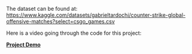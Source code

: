 The dataset can be found at: https://www.kaggle.com/datasets/gabrieltardochi/counter-strike-global-offensive-matches?select=csgo_games.csv


Here is a video going through the code for this project:

**[Project Demo]([https://drive.google.com/file/d/17vE6bbdlWE63CvdLE5w-TUDdOkaa521p/view?usp=sharing])**
